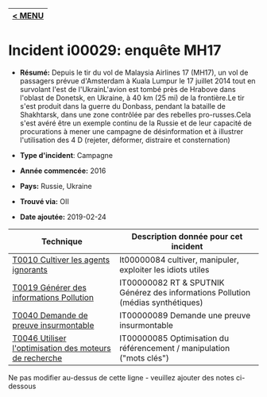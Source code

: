 |[< MENU](../README.md)|
|---|
# Incident i00029: enquête MH17

* **Résumé:** Depuis le tir du vol de Malaysia Airlines 17 (MH17), un vol de passagers prévue d'Amsterdam à Kuala Lumpur le 17 juillet 2014 tout en survolant l'est de l'UkrainL'avion est tombé près de Hrabove dans l'oblast de Donetsk, en Ukraine, à 40 km (25 mi) de la frontière.Le tir s'est produit dans la guerre du Donbass, pendant la bataille de Shakhtarsk, dans une zone contrôlée par des rebelles pro-russes.Cela s'est avéré être un exemple continu de la Russie et de leur capacité de procurations à mener une campagne de désinformation et à illustrer l'utilisation des 4 D (rejeter, déformer, distraire et consternation)

* **Type d'incident**: Campagne

* **Année commencée:** 2016

* **Pays:** Russie, Ukraine

* **Trouvé via:** OII

* **Date ajoutée:** 2019-02-24
 

|Technique |Description donnée pour cet incident |
|--------- |------------------------- |
|[T0010 Cultiver les agents ignorants](../../generated_pages/techniques/T0010.md) |It00000084 cultiver, manipuler, exploiter les idiots utiles |
|[T0019 Générer des informations Pollution](../../generated_pages/techniques/T0019.md) |IT00000082 RT & SPUTNIK Générez des informations Pollution (médias synthétiques) |
|[T0040 Demande de preuve insurmontable](../../generated_pages/techniques/T0040.md) |IT00000089 Demande une preuve insurmontable |
|[T0046 Utiliser l'optimisation des moteurs de recherche](../../generated_pages/techniques/T0046.md) |IT00000085 Optimisation du référencement / manipulation ("mots clés") |


Ne pas modifier au-dessus de cette ligne - veuillez ajouter des notes ci-dessous